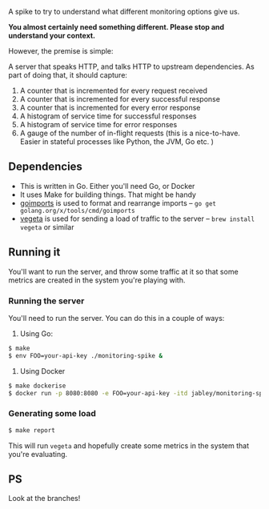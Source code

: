 A spike to try to understand what different monitoring options give us.

**You almost certainly need something different. Please stop and understand your
context.**

However, the premise is simple:

A server that speaks HTTP, and talks HTTP to upstream dependencies. As part of
doing that, it should capture:

1. A counter that is incremented for every request received
1. A counter that is incremented for every successful response
1. A counter that is incremented for every error response
1. A histogram of service time for successful responses
1. A histogram of service time for error responses
1. A gauge of the number of in-flight requests (this is a nice-to-have. Easier
   in stateful processes like Python, the JVM, Go etc. )

## Dependencies

- This is written in Go. Either you'll need Go, or Docker
- It uses Make for building things. That might be handy
- [goimports](https://godoc.org/golang.org/x/tools/cmd/goimports) is used to format and rearrange imports – `go get golang.org/x/tools/cmd/goimports`
- [vegeta](https://github.com/tsenart/vegeta) is used for sending a load of traffic to the server – `brew install vegeta` or similar

## Running it

You'll want to run the server, and throw some traffic at it so that some metrics
are created in the system you're playing with.

### Running the server

You'll need to run the server. You can do this in a couple of ways:

1. Using Go:
```sh
$ make
$ env FOO=your-api-key ./monitoring-spike &
```
1. Using Docker
```sh
$ make dockerise
$ docker run -p 8080:8080 -e FOO=your-api-key -itd jabley/monitoring-spike
```

### Generating some load

```sh
$ make report
```

This will run `vegeta` and hopefully create some metrics in the system that
you're evaluating.

## PS

Look at the branches!
